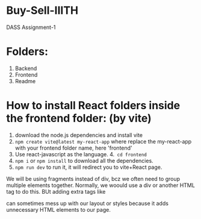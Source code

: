 # Buy-Sell-IIITH
DASS Assignment-1

# Folders:
1. Backend
2. Frontend
3. Readme

# How to install React folders inside the frontend folder: (by vite)
1. download the node.js dependencies and install vite 
2. ```npm create vite@latest my-react-app``` 
where replace the my-react-app with your frontend folder name, here 'frontend'
3. Use react-javascript as the language.
4.``` cd frontend```
5. ```npm i``` or ```npm install``` to download all the dependencies.
6. ```npm run dev``` to run it, it will redirect you to vite+React page.


We will be using fragments instead of div, bcz we often need to group multiple elements together. Normally, we woould use a div or another HTML tag to do this. BUt adding extra tags like <div> can sometimes mess up with our layout or styles because it adds unnecessary HTML elements to our page.

